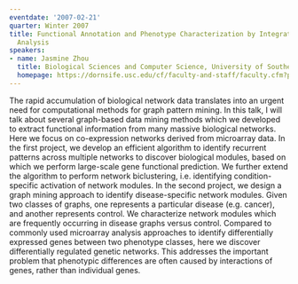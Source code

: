 ```yaml
---
eventdate: '2007-02-21'
quarter: Winter 2007
title: Functional Annotation and Phenotype Characterization by Integrative Network
  Analysis
speakers:
- name: Jasmine Zhou
  title: Biological Sciences and Computer Science, University of Southern California
  homepage: https://dornsife.usc.edu/cf/faculty-and-staff/faculty.cfm?pid=1003848
---
```

The rapid accumulation of biological network data translates into an urgent need for computational methods for graph pattern mining. In this talk, I will talk about several graph-based data mining methods which we developed to extract functional information from many massive biological networks. Here we focus on co-expression networks derived from microarray data. In the first project, we develop an efficient algorithm to identify recurrent patterns across multiple networks to discover biological modules, based on which we perform large-scale gene functional prediction. We further extend the algorithm to perform network biclustering, i.e. identifying condition-specific activation of network modules. In the second project, we design a graph mining approach to identify disease-specific network modules. Given two classes of graphs, one represents a particular disease (e.g. cancer), and another represents control. We characterize network modules which are frequently occurring in disease graphs versus control. Compared to commonly used microarray analysis approaches to identify differentially expressed genes between two phenotype classes, here we discover differentially regulated genetic networks. This addresses the important problem that phenotypic differences are often caused by interactions of genes, rather than individual genes.